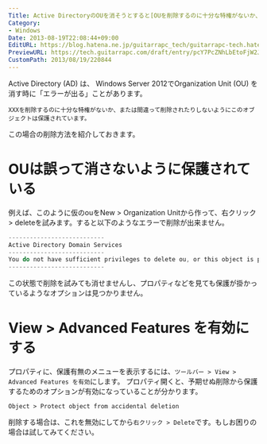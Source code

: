 ```yaml
---
Title: Active DirectoryのOUを消そうとすると[OUを削除するのに十分な特権がないか、または間違って削除されたりしないようにこのオブジェクトは保護されています。]と表示される
Category:
- Windows
Date: 2013-08-19T22:08:44+09:00
EditURL: https://blog.hatena.ne.jp/guitarrapc_tech/guitarrapc-tech.hatenablog.com/atom/entry/6802418398340960039
PreviewURL: https://tech.guitarrapc.com/draft/entry/pcY7PcZNhLbEtoFjW2JmdKVRweg
CustomPath: 2013/08/19/220844
---
```


<!--
Date: 2013-08-19T22:08:44+09:00
URL: https://tech.guitarrapc.com/entry/2013/08/19/220844
-->

Active Directory (AD) は、 Windows Server 2012でOrganization Unit (OU) を消す時に「エラーが出る」ことがあります。

```
XXXを削除するのに十分な特権がないか、または間違って削除されたりしないようにこのオブジェクトは保護されています。
```

この場合の削除方法を紹介しておきます。

# OUは誤って消さないように保護されている

例えば、このように仮のouをNew > Organization Unitから作って、右クリック > deleteを試みます。すると以下のようなエラーで削除が出来ません。

```ps1
---------------------------
Active Directory Domain Services
---------------------------
You do not have sufficient privileges to delete ou, or this object is protected from accidental deletion.
---------------------------
```

この状態で削除を試みても消せませんし、プロパティなどを見ても保護が掛かっているようなオプションは見つかりません。

# View > Advanced Features を有効にする

プロパティに、保護有無のメニューを表示するには、`ツールバー > View > Advanced Features を有効`にします。
プロパティ開くと、予期せぬ削除から保護するためのオプションが有効になっていることが分かります。

```
Object > Protect object from accidental deletion
```

削除する場合は、これを無効にしてから`右クリック > Delete`です。もしお困りの場合は試してみてください。
